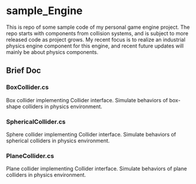 # sample_Engine

This is repo of some sample code of my personal game engine project. The repo starts with components from collision systems, and is subject to more released code as project grows. My recent focus is to realize an industrial physics engine component for this engine, and recent future updates will mainly be about physics components.

## Brief Doc
### BoxCollider.cs
Box collider implementing Collider interface. Simulate behaviors of box-shape colliders in physics environment.

### SphericalCollider.cs
Sphere collider implementing Collider interface. Simulate behaviors of spherical colliders in physics environment.

### PlaneCollider.cs
Plane collider implementing Collider interface. Simulate behaviors of plane colliders in physics environment.

